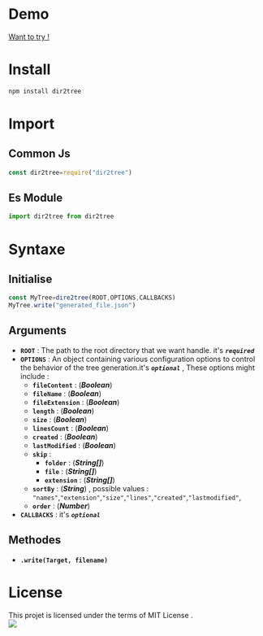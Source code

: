 # Demo
[Want to try !](https://replit.com/@zakariaelalaoui/dir2tree#generated.json)
# Install
```bash
npm install dir2tree
```
# Import
## Common Js
```js
const dir2tree=require("dir2tree")
```
## Es Module
```js
import dir2tree from dir2tree
```
# Syntaxe
## Initialise
```js
const MyTree=dire2tree(ROOT,OPTIONS,CALLBACKS)
MyTree.write("generated_file.json")
```
## Arguments
- **`ROOT`** : The path to the root directory that we want handle. it's ***`required`***
- **`OPTIONS`** : An object containing various configuration options to control the behavior of the tree generation.it's ***`optional`*** , These options might include :
  - **`fileContent`** : (***Boolean***)
  - **`fileName`** : (***Boolean***)
  - **`fileExtension`** : (***Boolean***)
  - **`length`** : (***Boolean***)
  - **`size`** : (***Boolean***)
  - **`linesCount`** : (***Boolean***)
  - **`created`** : (***Boolean***)
  - **`lastModified`** : (***Boolean***)
  - **`skip`** :
    - **`folder`** : (***String[]***)
    - **`file`** : (***String[]***)
    - **`extension`** : (***String[]***)
  - **`sortBy`** : (***String***) , possible values : `"names"`,`"extension"`,`"size"`,`"lines"`,`"created"`,`"lastmodified"`,
  - **`order`** : (***Number***)
- **`CALLBACKS`** : it's ***`optional`***
## Methodes
- **`.write(Target, filename)`**

# License 
This projet is licensed under the terms of MIT License .<br>
<img src="https://img.shields.io/github/license/zakarialaoui10/zikojs?color=rgb%2820%2C21%2C169%29">
